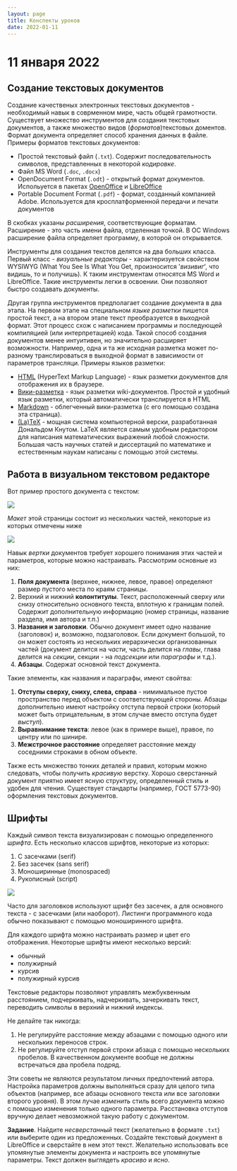 ```yaml
---
layout: page
title: Конспекты уроков
date: 2022-01-11
---
```


# 11 января 2022

## Создание текстовых документов

Создание качественых электронных текстовых документов - необходимый навык в соврменном мире, часть общей грамотности. Существует множество инструментов для создания текстовых документов, а также множество видов (*форматов*)текстовых доментов. Формат документа определяет способ хранения данных в файле. Примеры форматов текстовых документов:

* Простой текстовый файл (`.txt`). Содержит последовательность символов, представленных в некоторой *кодировке*.
* Файл MS Word (`.doc`, `.docx`)
* OpenDocument Format (`.odt`) - открытый формат документов. Испольуется в пакетах [OpenOffice](https://www.openoffice.org/ru/) и [LibreOffice](https://ru.libreoffice.org/)
* Portable Document Format (`.pdf`) - формат, созданный компанией Adobe. Используется для кросплатформенной передачи и печати документов

В скобках указаны *расширения*, соответствующие форматам. Расширение - это часть имени файла, отделенная точкой. В ОС Windows расширение файла определяет программу, в которой он открывается.

Инструменты для создания текстов делятся на два больших класса. Первый класс - *визуальные редакторы* - характеризуется свойством WYSIWYG (What You See Is What You Get, произносится '*визивиг*', что видишь, то и получишь). К таким инструментам относятся MS Word и LibreOffice. Такие инструменты легки в освоении. Они позволяют быстро создавать документы.

Другая группа инструментов предполагает создание документа в два этапа. На первом этапе на специальном *языке разметки* пишется простой текст, а на втором этапе текст преобразуется в выходной формат. Этот процесс схож с написанием программы и последующей компиляцией (или интерпретацией) кода. Такой способ создания документов менее интуитивен, но значительно расширяет возможности. Например, одна и та же исходная разметка может по-разному транслироваться в выходной формат в зависимости от параметров трансляци. Примеры языков разметки:

* [HTML](https://ru.wikipedia.org/wiki/HTML) (HyperText Markup Language) - язык разметки документов для отображения их в браузере.
* [Вики-разметка](https://ru.wikipedia.org/wiki/%D0%92%D0%B8%D0%BA%D0%B8-%D1%80%D0%B0%D0%B7%D0%BC%D0%B5%D1%82%D0%BA%D0%B0) - язык разметки wiki-документов. Простой и удобный язык разметки, который автоматически транслируется в HTML
* [Markdown](https://ru.wikipedia.org/wiki/Markdown) - облегченный вики-разметка (с его помощью создана эта страница).
* [(La)TeX](https://ru.wikipedia.org/wiki/LaTeX) - мощная система компьютерной верски, разработанная Дональдом Кнутом. LaTeX является самым удобным редактором для написания математических выражений любой сложности. Большая часть научных статей и диссертаций по математике и естественным наукам написаны с помощью этой системы.

## Работа в визуальном текстовом редакторе

Вот пример простого документа с текстом:

![](page.png)

*Макет* этой страницы состоит из нескольких частей, некоторые из которых отмечены ниже

![](mockup1.png)

Навык *вертки* документов требует хорошего понимания этих частей и параметров, которые можно настраивать. Рассмотрим основные из них:

1. **Поля документа** (верхнее, нижнее, левое, правое) определяют размер пустого места по краям страницы.
2. Верхний и нижний **колонтитулы**. Текст, расположенный сверху или снизу относительно основного текста, вплотную к границам полей. Содержит дополнительную информацию (номер страницы, название раздела, имя автора и т.п.)
3. **Названия и заголовки**. Обычно документ имеет одно название (заголовок) и, возможно, подзаголовок. Если документ большой, то он может состоять из нескольких иерархически организованных частей (документ делится на *части*, часть делится на *главы*, глава делится на *секции*, секции - на *подсекции* или *параграфы* и т.д.).
4. **Абзацы**. Содержат основной текст документа.

Такие элементы, как названия и параграфы, имеют свойтва:

1. **Отступы сверху, сниху, слева, справа** - нимимальное пустое пространство перед объектом с соответствующей стороны. Абзацы дополнительно имеют настройку отступа первой строки (который может быть отрицательным, в этом случае вместо отступа будет *выступ*).
2. **Выравнимание текста**: левое (как в примере выше), правое, по центру или по шинире.
3. **Межстрочное расстояние** определяет расстояние между соседними строками в обном объекте.

Также есть множество тонких деталей и правил, которым можно следовать, чтобы получить *красивую* верстку. Хорошо сверстанный документ приятно имеет ясную структуру, определенный стиль и удобен для чтения. Существует стандарты (например, ГОСТ 5773-90) оформления текстовых документов.

## Шрифты

Каждый символ текста визуализирован с помощью определенного *шрифта*. Есть несколько классов шрифтов, некоторые из которых:

1. С засечками (serif)
2. Без засечек (sans serif)
3. Моноширинные (monospaced)
4. Рукописный (script)

![](./Types-Fonts-1.png)

Часто для заголовков используют шрифт без засечек, а для основного текста - с засечками (или наоборот). Листинги программного кода обычно показывают с помощью моноширинного шрифта.

Для каждого шрифта можно настраивать размер и цвет его отображения. Некоторые шрифты имеют несколько версий:

* обычный
* полужирный
* курсив
* полужирный курсив

Текстовые редакторы позволяют управлять межбуквенным расстоянием, подчеркивать, надчеркивать, зачеркивать текст, переводить символы в верхний и нижний индексы.

Не делайте так никогда:
1. Не регулируйте расстояние между абзацами с помощью одного или нескольких переносов строк.
2. Не регулируйте отступ первой строки абзаца с помощью нескольких пробелов. В качественном документе вообще не должны встречаться два пробела подряд.

Эти советы не являются результатом личных предпочтений автора. Настройка параметров должны выполняться сразу для целого типа объектов (например, все абзацы основного текста или все заголовки второго уровня). В этом лучае *изменить* стиль всего документа можно с помощью изменения только одного параметра. Расстановка отступов вручную делает невозможной такую работу с документом.

**Задание**. Найдите *несверстанный* текст (желательно в формате `.txt`) или выберите один из предложенных. Создайте текстовый документ в LibreOffice и сверстайте в нем этот текст. Желательно использовать все упомянутые элементы документа и настроить все упомянутые параметры. Текст должен выглядеть *красиво* и *ясно*.
